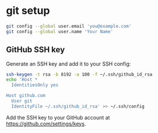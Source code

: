 # git setup

```sh
git config --global user.email 'you@example.com'
git config --global user.name 'Your Name'
```

## GitHub SSH key

Generate an SSH key and add it to your SSH config:

```sh
ssh-keygen -t rsa -b 8192 -a 100 -f ~/.ssh/github_id_rsa
echo 'Host *
  IdentitiesOnly yes

Host github.com
  User git
  IdentityFile ~/.ssh/github_id_rsa' >> ~/.ssh/config
```

Add the SSH key to your GitHub account at
https://github.com/settings/keys.
